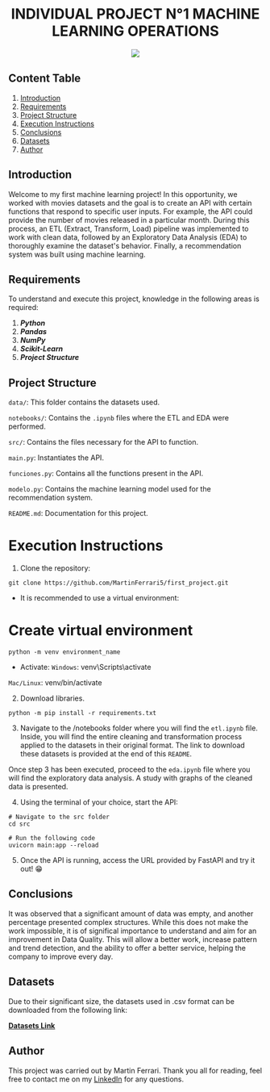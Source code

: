 # <div style="text-align:center">INDIVIDUAL PROJECT N°1 MACHINE LEARNING OPERATIONS
<p align="center"><img  src="https://th.bing.com/th/id/OIP.9omCDNmaGGrzBwJoTYs25wAAAA?rs=1&pid=ImgDetMain"> </p>


## Content Table
1. [Introduction](#introduction)
2. [Requirements](#requirements)
3. [Project Structure](#proyect-structure)
4. [Execution Instructions](#execution-instructions)
5. [Conclusions](#conclusions)
6. [Datasets](#licencia)
7. [Author](#author) 


## Introduction

Welcome to my first machine learning project! In this opportunity, we worked with movies datasets and  the goal is to create an API with certain functions that respond to specific user inputs. For example, the API could provide the number of movies released in a particular month. During this process, an ETL (Extract, Transform, Load) pipeline was implemented to work with clean data, followed by an Exploratory Data Analysis (EDA) to thoroughly examine the dataset's behavior. Finally, a recommendation system was built using machine learning.

## Requirements

To understand and execute this project, knowledge in the following areas is required:

1) ***Python***
2) ***Pandas***
3) ***NumPy***
4) ***Scikit-Learn***
5) ***Project Structure***

## Project Structure

`data/`: This folder contains the datasets used.

``notebooks/``: Contains the ``.ipynb`` files where the ETL and EDA were performed.

``src/``: Contains the files necessary for the API to function.

``main.py``: Instantiates the API.

``funciones.py``: Contains all the functions present in the API.

``modelo.py``: Contains the machine learning model used for the recommendation system.

``README.md``: Documentation for this project.


# Execution Instructions

1) Clone the repository:
```
git clone https://github.com/MartinFerrari5/first_project.git
```

- It is recommended to use a virtual environment:
# Create virtual environment
```
python -m venv environment_name
```

- Activate:
``Windows``: venv\Scripts\activate

``Mac/Linux``: venv/bin/activate

2) Download libraries.
```
python -m pip install -r requirements.txt
```
3) Navigate to the /notebooks folder where you will find the ``etl.ipynb`` file. Inside, you will find the entire cleaning and transformation process applied to the datasets in their original format. The link to download these datasets is provided at the end of this ``README``.

Once step 3 has been executed, proceed to the ``eda.ipynb`` file where you will find the exploratory data analysis. A study with graphs of the cleaned data is presented.

4) Using the terminal of your choice, start the API:

```
# Navigate to the src folder
cd src

# Run the following code
uvicorn main:app --reload
```

5) <p> Once the API is running, access the URL provided by FastAPI and try it out! &#128513;</p>

## Conclusions

It was observed that a significant amount of data was empty, and another percentage presented complex structures. While this does not make the work impossible, it is of significal importance to understand and aim for an improvement in Data Quality. This will allow a better work, increase pattern and trend detection, and the ability to offer a better service, helping the company to improve every day.

## Datasets

Due to their significant size, the datasets used in .csv format can be downloaded from the following link:

<b><a href="https://drive.google.com/drive/u/0/folders/1VuwQ5M1JQ_VugOIa7mo8ET66eOhLpjsQ">Datasets Link</a></b>

## Author

This project was carried out by Martin Ferrari. Thank you all for reading, feel free to contact me on my <a href="https://www.linkedin.com/in/martin-ferrari-bb0547219/">LinkedIn</a> for any questions.







